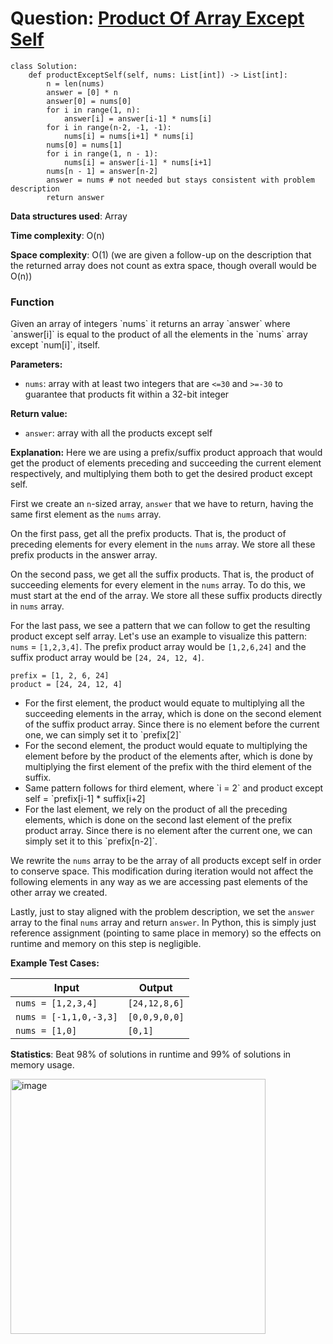 <h1>Question: <a href="https://leetcode.com/problems/product-of-array-except-self/description/">Product Of Array Except Self</a></h1>

```
class Solution:
    def productExceptSelf(self, nums: List[int]) -> List[int]:
        n = len(nums)
        answer = [0] * n
        answer[0] = nums[0]
        for i in range(1, n):
            answer[i] = answer[i-1] * nums[i]
        for i in range(n-2, -1, -1):
            nums[i] = nums[i+1] * nums[i]
        nums[0] = nums[1]
        for i in range(1, n - 1):
            nums[i] = answer[i-1] * nums[i+1]
        nums[n - 1] = answer[n-2]
        answer = nums # not needed but stays consistent with problem description
        return answer
```

**Data structures used**: Array

**Time complexity**: O(n)

**Space complexity**: O(1) (we are given a follow-up on the description that the returned array does not count as extra space, though overall would be O(n))

<h3>Function</h3>
Given an array of integers `nums` it returns an array `answer` where `answer[i]` is equal to the product of all the elements in the `nums` array except `num[i]`, itself.


**Parameters:**
- <code>nums</code>: array with at least two integers that are `<=30` and `>=-30` to guarantee that products fit within a 32-bit integer

**Return value:**
- <code>answer</code>: array with all the products except self

**Explanation:**
Here we are using a prefix/suffix product approach that would get the product of elements preceding and succeeding the current element respectively, and multiplying them both to get the desired product except self.

First we create an `n`-sized array, `answer` that we have to return, having the same first element as the `nums` array.

On the first pass, get all the prefix products. That is, the product of preceding elements for every element in the `nums` array. We store all these prefix products in the answer array.

On the second pass, we get all the suffix products. That is, the product of succeeding elements for every element in the `nums` array. To do this, we must start at the end of the array. We store all these suffix products directly in `nums` array. 

For the last pass, we see a pattern that we can follow to get the resulting product except self array. Let's use an example to visualize this pattern: `nums` = `[1,2,3,4]`. The prefix product array would be `[1,2,6,24]` and the suffix product array would be `[24, 24, 12, 4]`.
```
prefix = [1, 2, 6, 24]
product = [24, 24, 12, 4]
```
<ul>
  <li>For the first element, the product would equate to multiplying all the succeeding elements in the array, which is done on the second element of the suffix product array. Since there is no element before the current one, we can simply set it to `prefix[2]`</li>
  <li>For the second element, the product would equate to multiplying the element before by the product of the elements after, which is done by multiplying the first element of the prefix with the third element of the suffix.</li>
  <li>Same pattern follows for third element, where `i = 2` and product except self = `prefix[i-1] * suffix[i+2]</li>
  <li>For the last element, we rely on the product of all the preceding elements, which is done on the second last element of the prefix product array. Since there is no element after the current one, we can simply set it to this `prefix[n-2]`.</li>
</ul>

We rewrite the `nums` array to be the array of all products except self in order to conserve space. This modification during iteration would not affect the following elements in any way as we are accessing past elements of the other array we created.

Lastly, just to stay aligned with the problem description, we set the `answer` array to the final `nums` array and return `answer`. In Python, this is simply just reference assignment (pointing to same place in memory) so the effects on runtime and memory on this step is negligible. 

**Example Test Cases:**

| Input  | Output |
| ------------- | ------------- |
| <code>nums = [1,2,3,4]</code>  | <code>[24,12,8,6]</code> |
| <code>nums = [-1,1,0,-3,3]</code>  | <code>[0,0,9,0,0]</code> |
| <code>nums = [1,0]</code>  | <code>[0,1]</code> |


**Statistics**: Beat 98% of solutions in runtime and 99% of solutions in memory usage.

<img width="408" alt="image" src="https://github.com/moonscape09/LeetCode/assets/101025804/85e9558a-de01-4580-a278-39284525de2d">
